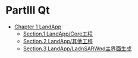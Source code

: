# PartⅢ Qt

* [Chapter 1 LandApp](./cpt01_landapp/00_README.md)    
    * [Section.1 LandApp/Core工程](./cpt01_landapp/01_landapp_core.md)
    * [Section.2 LandApp/其他工程](./cpt01_landapp/02_landapp_another.md)
    * [Section.3 LandApp/LadnSARWnd主界面生成](./cpt01_landapp/03_landapp_landsarwnd.md)